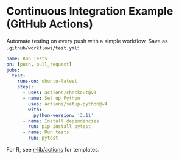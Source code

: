 # Continuous Integration Example (GitHub Actions)

Automate testing on every push with a simple workflow. Save as `.github/workflows/test.yml`:

```yaml
name: Run Tests
on: [push, pull_request]
jobs:
  test:
    runs-on: ubuntu-latest
    steps:
      - uses: actions/checkout@v3
      - name: Set up Python
        uses: actions/setup-python@v4
        with:
          python-version: '3.11'
      - name: Install dependencies
        run: pip install pytest
      - name: Run tests
        run: pytest
```

For R, see [r-lib/actions](https://github.com/r-lib/actions) for templates.
